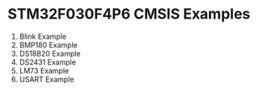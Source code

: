 # STM32F030F4P6 CMSIS Examples
1) Blink Example
2) BMP180 Example
3) DS18B20 Example
4) DS2431 Example
5) LM73 Example
6) USART Example
